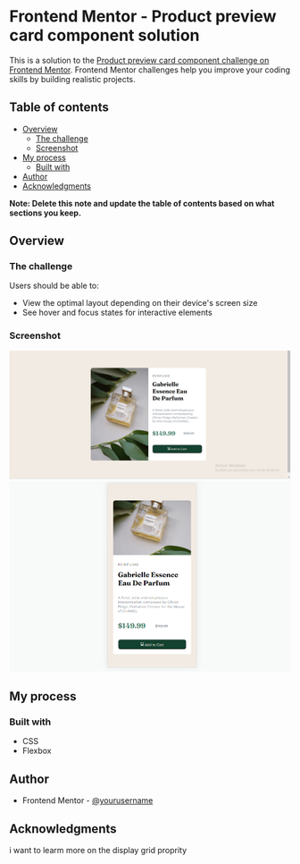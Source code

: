 # Frontend Mentor - Product preview card component solution

This is a solution to the [Product preview card component challenge on Frontend Mentor](https://www.frontendmentor.io/challenges/product-preview-card-component-GO7UmttRfa). Frontend Mentor challenges help you improve your coding skills by building realistic projects. 

## Table of contents

- [Overview](#overview)
  - [The challenge](#the-challenge)
  - [Screenshot](#screenshot)
- [My process](#my-process)
  - [Built with](#built-with)
- [Author](#author)
- [Acknowledgments](#acknowledgments)

**Note: Delete this note and update the table of contents based on what sections you keep.**

## Overview

### The challenge

Users should be able to:

- View the optimal layout depending on their device's screen size
- See hover and focus states for interactive elements

### Screenshot

![](./screenshort/product-preview-card-component-desktop.png)
![](./screenshort/product-preview-card-component-mobile.png)


## My process

### Built with

- CSS 
- Flexbox


## Author

- Frontend Mentor - [@yourusername](https://www.https://www.frontendmentor.io/profile/armxaweb)

## Acknowledgments

i want to learm more on the display grid proprity
